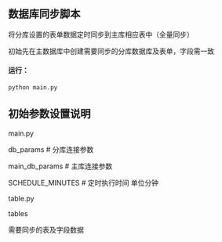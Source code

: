 ## 数据库同步脚本
将分库设置的表单数据定时同步到主库相应表中（全量同步）

初始先在主数据库中创建需要同步的分库数据库及表单，字段需一致

#### 运行：
```bash
python main.py
```

## 初始参数设置说明
main.py

db_params   # 分库连接参数

main_db_params  # 主库连接参数

SCHEDULE_MINUTES # 定时执行时间 单位分钟

table.py

tables  

需要同步的表及字段数据

